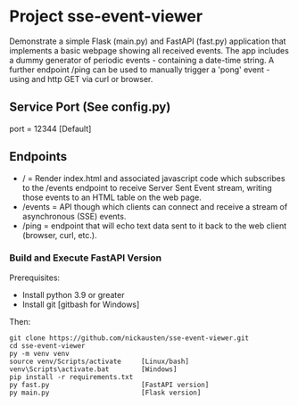 # Project sse-event-viewer
Demonstrate a simple Flask (main.py) and FastAPI (fast.py) application that implements a basic webpage showing all received events.
The app includes a dummy generator of periodic events - containing a date-time string.
A further endpoint /ping can be used to manually trigger a 'pong' event - using and http GET via curl or browser.

## Service Port (See config.py)
port = 12344 [Default]

## Endpoints
* / = Render index.html and associated javascript code which subscribes to the /events endpoint to receive Server Sent Event stream, writing those events to an HTML table on the web page.
* /events = API though which clients can connect and receive a stream of asynchronous (SSE) events.
* /ping = endpoint that will echo text data sent to it back to the web client (browser, curl, etc.).

### Build and Execute FastAPI Version
Prerequisites:
* Install python 3.9 or greater
* Install git                    [gitbash for Windows]

Then:

```
git clone https://github.com/nickausten/sse-event-viewer.git
cd sse-event-viewer
py -m venv venv
source venv/Scripts/activate     [Linux/bash]
venv\Scripts\activate.bat        [Windows]
pip install -r requirements.txt
py fast.py                       [FastAPI version]
py main.py                       [Flask version]
```
